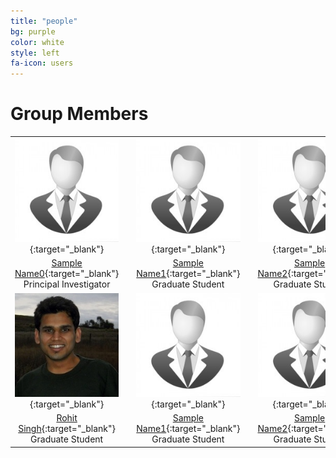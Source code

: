 ```yaml
---
title: "people"
bg: purple
color: white
style: left
fa-icon: users
---
```


<script>
var links = document.links;

for (var i = 0, linksLength = links.length; i < linksLength; i++) {
   if (links[i].hostname != window.location.hostname) {
       links[i].target = '_blank';
   } 
}
</script>

# Group Members

|   |   |   |   |   |   |   |   |
|:-:|:-:|:-:|:-:|:-:|:-:|:-:|:-:|
|[![SampleImg]][SampleLink]{:target="_blank"}|   |[![SampleImg]][SampleLink]{:target="_blank"}|    |[![SampleImg]][SampleLink]{:target="_blank"}|    |[![SampleImg]][SampleLink]{:target="_blank"}|     |[![SampleImg]][SampleLink]{:target="_blank"}|
| [Sample Name0][SampleLink]{:target="_blank"} <br> Principal Investigator |    | [Sample Name1][SampleLink]{:target="_blank"} <br> Graduate Student |    | [Sample Name2][SampleLink]{:target="_blank"} <br> Graduate Student |    | [Sample Name3][SampleLink]{:target="_blank"} <br> Graduate Student |    | [Sample Name4][SampleLink]{:target="_blank"} <br> Graduate Student |   
|[![RohitImg]][RohitLink]{:target="_blank"}|   |[![SampleImg]][SampleLink]{:target="_blank"}|    |[![SampleImg]][SampleLink]{:target="_blank"}|    |[![SampleImg]][SampleLink]{:target="_blank"}|     |[![SampleImg]][SampleLink]{:target="_blank"}|
| [Rohit Singh][RohitLink]{:target="_blank"} <br> Graduate Student |    | [Sample Name1][SampleLink]{:target="_blank"} <br> Graduate Student |    | [Sample Name2][SampleLink]{:target="_blank"} <br> Graduate Student |    | [Sample Name3][SampleLink]{:target="_blank"} <br> Graduate Student |    | [Sample Name4][SampleLink]{:target="_blank"} <br> Graduate Student |   
[RohitLink]: http://rohitsingh.net 
[RohitImg]: /img/rohit.jpg

[SampleLink]: http://sample.com
[SampleImg]: /img/sample.jpg

